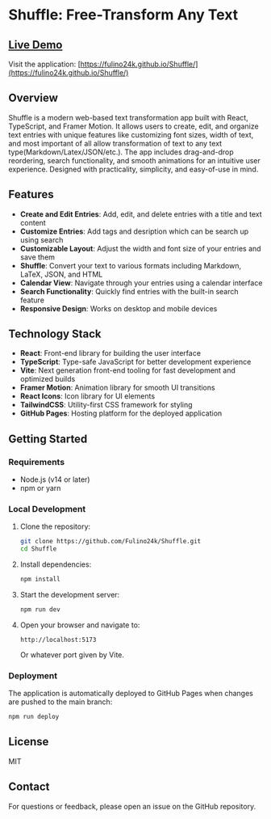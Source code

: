 # Shuffle: Free-Transform Any Text


## [Live Demo](https://fulino24k.github.io/Shuffle/)

Visit the application: [https://fulino24k.github.io/Shuffle/](https://fulino24k.github.io/Shuffle/)

## Overview

Shuffle is a modern web-based text transformation app built with React, TypeScript, and Framer Motion. It allows users to create, edit, and organize text entries with unique features like customizing font sizes, width of text, and most important of all allow transformation of text to any text type(Markdown/Latex/JSON/etc.). The app includes drag-and-drop reordering, search functionality, and smooth animations for an intuitive user experience. Designed with practicality, simplicity, and easy-of-use in mind. 

## Features

- **Create and Edit Entries**: Add, edit, and delete entries with a title and text content
- **Customize Entries**: Add tags and desription which can be search up using search
- **Customizable Layout**: Adjust the width and font size of your entries and save them
- **Shuffle**: Convert your text to various formats including Markdown, LaTeX, JSON, and HTML
- **Calendar View**: Navigate through your entries using a calendar interface
- **Search Functionality**: Quickly find entries with the built-in search feature
- **Responsive Design**: Works on desktop and mobile devices

## Technology Stack

- **React**: Front-end library for building the user interface
- **TypeScript**: Type-safe JavaScript for better development experience
- **Vite**: Next generation front-end tooling for fast development and optimized builds
- **Framer Motion**: Animation library for smooth UI transitions
- **React Icons**: Icon library for UI elements
- **TailwindCSS**: Utility-first CSS framework for styling
- **GitHub Pages**: Hosting platform for the deployed application

## Getting Started

### Requirements
- Node.js (v14 or later)
- npm or yarn

### Local Development

1. Clone the repository:
   ```bash
   git clone https://github.com/Fulino24k/Shuffle.git
   cd Shuffle
   ```

2. Install dependencies:
   ```bash
   npm install
   ```

3. Start the development server:
   ```bash
   npm run dev
   ```

4. Open your browser and navigate to:
   ```
   http://localhost:5173
   ```
   Or whatever port given by Vite.

### Deployment

The application is automatically deployed to GitHub Pages when changes are pushed to the main branch:

```bash
npm run deploy
```

## License

MIT

## Contact

For questions or feedback, please open an issue on the GitHub repository.